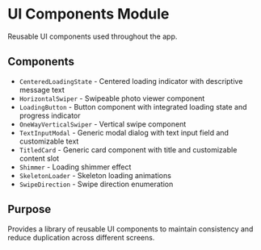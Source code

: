 # UI Components Module

Reusable UI components used throughout the app.

## Components
- `CenteredLoadingState` - Centered loading indicator with descriptive message text
- `HorizontalSwiper` - Swipeable photo viewer component
- `LoadingButton` - Button component with integrated loading state and progress indicator
- `OneWayVerticalSwiper` - Vertical swipe component
- `TextInputModal` - Generic modal dialog with text input field and customizable text
- `TitledCard` - Generic card component with title and customizable content slot
- `Shimmer` - Loading shimmer effect
- `SkeletonLoader` - Skeleton loading animations
- `SwipeDirection` - Swipe direction enumeration

## Purpose
Provides a library of reusable UI components to maintain consistency and reduce duplication across different screens.